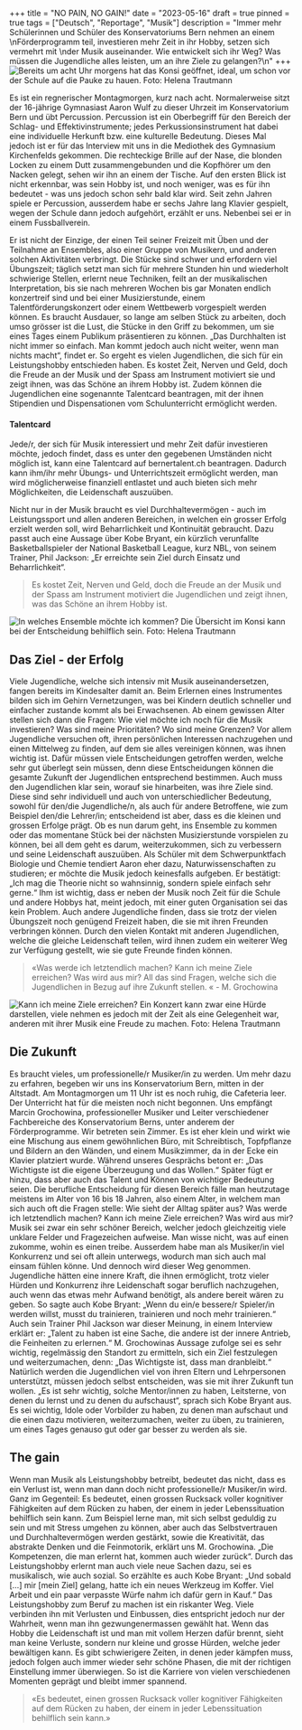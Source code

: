 +++
title = "NO PAIN, NO GAIN!"
date = "2023-05-16"
draft = true
pinned = true
tags = ["Deutsch", "Reportage", "Musik"]
description = "Immer mehr Schülerinnen und Schüler des Konservatoriums Bern nehmen an einem \nFörderprogramm teil, investieren mehr Zeit in ihr Hobby, setzen sich vermehrt mit \nder Musik auseinander. Wie entwickelt sich ihr Weg? Was müssen die Jugendliche alles leisten, um an ihre Ziele zu gelangen?\n"
+++
![Bereits um acht Uhr morgens hat das Konsi geöffnet, ideal, um schon vor der Schule auf die Pauke zu hauen. Foto: Helena Trautmann](ccb74ec6-e4af-47ce-8b95-cfb4b5edd14c.jpeg)

Es ist ein regnerischer Montagmorgen, kurz nach acht. Normalerweise sitzt der 16-jährige Gymnasiast Aaron Wulf zu dieser Uhrzeit im Konservatorium Bern und übt Percussion. Percussion ist ein Oberbegriff für den Bereich der Schlag- und Effektivinstrumente; jedes Perkussionsinstrument hat dabei eine individuelle Herkunft bzw. eine kulturelle Bedeutung. Dieses Mal jedoch ist er für das Interview mit uns in die Mediothek des Gymnasium Kirchenfelds gekommen. Die rechteckige Brille auf der Nase, die blonden Locken zu einem Dutt zusammengebunden und die Kopfhörer um den Nacken gelegt, sehen wir ihn an einem der Tische. Auf den ersten Blick ist nicht erkennbar, was sein Hobby ist, und noch weniger, was es für ihn bedeutet - was uns jedoch schon sehr bald klar wird. Seit zehn Jahren spiele er Percussion, ausserdem habe er sechs Jahre lang Klavier gespielt, wegen der Schule dann jedoch aufgehört, erzählt er uns. Nebenbei sei er in einem Fussballverein.

Er ist nicht der Einzige, der einen Teil seiner Freizeit mit Üben und der Teilnahme an Ensembles, also einer Gruppe von Musikern, und anderen solchen Aktivitäten verbringt. Die Stücke sind schwer und erfordern viel Übungszeit; täglich setzt man sich für mehrere Stunden hin und wiederholt schwierige Stellen, erlernt neue Techniken, feilt an der musikalischen Interpretation, bis sie nach mehreren Wochen bis gar Monaten endlich konzertreif sind und bei einer Musizierstunde, einem Talentförderungskonzert oder einem Wettbewerb vorgespielt werden können. Es braucht Ausdauer, so lange am selben Stück zu arbeiten, doch umso grösser ist die Lust, die Stücke in den Griff zu bekommen, um sie eines Tages einem Publikum präsentieren zu können. „Das Durchhalten ist nicht immer so einfach. Man kommt jedoch auch nicht weiter, wenn man nichts macht“, findet er. So ergeht es vielen Jugendlichen, die sich für ein Leistungshobby entschieden haben. Es kostet Zeit, Nerven und Geld, doch die Freude an der Musik und der Spass am Instrument motiviert sie und zeigt ihnen, was das Schöne an ihrem Hobby ist. Zudem können die Jugendlichen eine sogenannte Talentcard beantragen, mit der ihnen Stipendien und Dispensationen vom Schulunterricht ermöglicht werden.



#### Talentcard

Jede/r, der sich für Musik interessiert und mehr Zeit dafür investieren möchte, jedoch findet, dass es unter den gegebenen Umständen nicht möglich ist, kann eine Talentcard auf bernertalent.ch beantragen. Dadurch kann ihm/ihr mehr Übungs- und Unterrichtszeit ermöglicht werden, man wird möglicherweise finanziell entlastet und auch bieten sich mehr Möglichkeiten, die Leidenschaft auszuüben.



Nicht nur in der Musik braucht es viel Durchhaltevermögen - auch im Leistungssport und allen anderen Bereichen, in welchen ein grosser Erfolg erzielt werden soll, wird Beharrlichkeit und Kontinuität gebraucht. Dazu passt auch eine Aussage über Kobe Bryant, ein kürzlich verunfallte Basketballspieler der National Basketball League, kurz NBL, von seinem Trainer, Phil Jackson: „Er erreichte sein Ziel durch Einsatz und Beharrlichkeit“.

> Es kostet Zeit, Nerven und Geld, doch die Freude an der Musik und der Spass am Instrument motiviert die Jugendlichen und zeigt ihnen, was das Schöne an ihrem Hobby ist. 

![In welches Ensemble möchte ich kommen? Die Übersicht im Konsi kann bei der Entscheidung behilflich sein. Foto: Helena Trautmann](4c1cecb6-9095-4784-a6ba-943f15f65d0f.jpeg)

## Das Ziel - der Erfolg

Viele Jugendliche, welche sich intensiv mit Musik auseinandersetzen, fangen bereits im Kindesalter damit an. Beim Erlernen eines Instrumentes bilden sich im Gehirn Vernetzungen, was bei Kindern deutlich schneller und einfacher zustande kommt als bei Erwachsenen. Ab einem gewissen Alter stellen sich dann die Fragen: Wie viel möchte ich noch für die Musik investieren? Was sind meine Prioritäten? Wo sind meine Grenzen? Vor allem Jugendliche versuchen oft, ihren persönlichen Interessen nachzugehen und einen Mittelweg zu finden, auf dem sie alles vereinigen können, was ihnen wichtig ist. Dafür müssen viele Entscheidungen getroffen werden, welche sehr gut überlegt sein müssen, denn diese Entscheidungen können die gesamte Zukunft der Jugendlichen entsprechend bestimmen. Auch muss den Jugendlichen klar sein, worauf sie hinarbeiten, was ihre Ziele sind. Diese sind sehr individuell und auch von unterschiedlicher Bedeutung, sowohl für den/die Jugendliche/n, als auch für andere Betroffene, wie zum Beispiel den/die Lehrer/in; entscheidend ist aber, dass es die kleinen und grossen Erfolge prägt. Ob es nun darum geht, ins Ensemble zu kommen oder das momentane Stück bei der nächsten Musizierstunde vorspielen zu können, bei all dem geht es darum, weiterzukommen, sich zu verbessern und seine Leidenschaft auszuüben. Als Schüler mit dem Schwerpunktfach Biologie und Chemie tendiert Aaron eher dazu, Naturwissenschaften zu studieren; er möchte die Musik jedoch keinesfalls aufgeben. Er bestätigt: „Ich mag die Theorie nicht so wahnsinnig, sondern spiele einfach sehr gerne.“ Ihm ist wichtig, dass er neben der Musik noch Zeit für die Schule und andere Hobbys hat, meint jedoch, mit einer guten Organisation sei das kein Problem. Auch andere Jugendliche finden, dass sie trotz der vielen Übungszeit noch genügend Freizeit haben, die sie mit ihren Freunden verbringen können. Durch den vielen Kontakt mit anderen Jugendlichen, welche die gleiche Leidenschaft teilen, wird ihnen zudem ein weiterer Weg zur Verfügung gestellt, wie sie gute Freunde finden können.

> «Was werde ich letztendlich machen? Kann ich meine Ziele erreichen? Was wird aus mir? All das sind Fragen, welche sich die Jugendlichen in Bezug auf ihre Zukunft stellen. « - M. Grochowina

![Kann ich meine Ziele erreichen? Ein Konzert kann zwar eine Hürde darstellen, viele nehmen es jedoch mit der Zeit als eine Gelegenheit war, anderen mit ihrer Musik eine Freude zu machen. Foto: Helena Trautmann](99179a1d-385f-4c5a-b0f0-97b3e10d11d6.jpeg)

## Die Zukunft

Es braucht vieles, um professionelle/r Musiker/in zu werden. Um mehr dazu zu erfahren, begeben wir uns ins Konservatorium Bern, mitten in der Altstadt. Am Montagmorgen um 11 Uhr ist es noch ruhig, die Cafeteria leer. Der Unterricht hat für die meisten noch nicht begonnen. Uns empfängt Marcin Grochowina, professioneller Musiker und Leiter verschiedener Fachbereiche des Konservatorium Berns, unter anderem der Förderprogramme. Wir betreten sein Zimmer. Es ist eher klein und wirkt wie eine Mischung aus einem gewöhnlichen Büro, mit Schreibtisch, Topfpflanze und Bildern an den Wänden, und einem Musikzimmer, da in der Ecke ein Klavier platziert wurde. Während unseres Gesprächs betont er: „Das Wichtigste ist die eigene Überzeugung und das Wollen.“ Später fügt er hinzu, dass aber auch das Talent und Können von wichtiger Bedeutung seien. Die berufliche Entscheidung für diesen Bereich fälle man heutzutage meistens im Alter von 16 bis 18 Jahren, also einem Alter, in welchem man sich auch oft die Fragen stelle: Wie sieht der Alltag später aus? Was werde ich letztendlich machen? Kann ich meine Ziele erreichen? Was wird aus mir? Musik sei zwar ein sehr schöner Bereich, welcher jedoch gleichzeitig viele unklare Felder und Fragezeichen aufweise. Man wisse nicht, was auf einen zukomme, wohin es einen treibe. Ausserdem habe man als Musiker/in viel Konkurrenz und sei oft allein unterwegs, wodurch man sich auch mal einsam fühlen könne. Und dennoch wird dieser Weg genommen. Jugendliche hätten eine innere Kraft, die ihnen ermöglicht, trotz vieler Hürden und Konkurrenz ihre Leidenschaft sogar beruflich nachzugehen, auch wenn das etwas mehr Aufwand benötigt, als andere bereit wären zu geben. So sagte auch Kobe Bryant: „Wenn du ein/e bessere/r Spieler/in werden willst, musst du trainieren, trainieren und noch mehr trainieren.“ Auch sein Trainer Phil Jackson war dieser Meinung, in einem Interview erklärt er: „Talent zu haben ist eine Sache, die andere ist der innere Antrieb, die Feinheiten zu erlernen.“ M. Grochowinas Aussage zufolge sei es sehr wichtig, regelmässig den Standort zu ermitteln, sich ein Ziel festzulegen und weiterzumachen, denn: „Das Wichtigste ist, dass man dranbleibt.“ Natürlich werden die Jugendlichen viel von ihren Eltern und Lehrpersonen unterstützt, müssen jedoch selbst entscheiden, was sie mit ihrer Zukunft tun wollen. „Es ist sehr wichtig, solche Mentor/innen zu haben, Leitsterne, von denen du lernst und zu denen du aufschaust“, sprach sich Kobe Bryant aus. Es sei wichtig, Idole oder Vorbilder zu haben, zu denen man aufschaut und die einen dazu motivieren, weiterzumachen, weiter zu üben, zu trainieren, um eines Tages genauso gut oder gar besser zu werden als sie.

## The gain

Wenn man Musik als Leistungshobby betreibt, bedeutet das nicht, dass es ein Verlust ist, wenn man dann doch nicht professionelle/r Musiker/in wird. Ganz im Gegenteil: Es bedeutet, einen grossen Rucksack voller kognitiver Fähigkeiten auf dem Rücken zu haben, der einem in jeder Lebenssituation behilflich sein kann. Zum Beispiel lerne man, mit sich selbst geduldig zu sein und mit Stress umgehen zu können, aber auch das Selbstvertrauen und Durchhaltevermögen werden gestärkt, sowie die Kreativität, das abstrakte Denken und die Feinmotorik, erklärt uns M. Grochowina. „Die Kompetenzen, die man erlernt hat, kommen auch wieder zurück“. Durch das Leistungshobby erlernt man auch viele neue Sachen dazu, sei es musikalisch, wie auch sozial. So erzählte es auch Kobe Bryant: „Und sobald \[…] mir \[mein Ziel] gelang, hatte ich ein neues Werkzeug im Koffer. Viel Arbeit und ein paar verpasste Würfe nahm ich dafür gern in Kauf.“ Das Leistungshobby zum Beruf zu machen ist ein riskanter Weg. Viele verbinden ihn mit Verlusten und Einbussen, dies entspricht jedoch nur der Wahrheit, wenn man ihn gezwungenermassen gewählt hat. Wenn das Hobby die Leidenschaft ist und man mit vollem Herzen dafür brennt, sieht man keine Verluste, sondern nur kleine und grosse Hürden, welche jeder bewältigen kann. Es gibt schwierigere Zeiten, in denen jeder kämpfen muss, jedoch folgen auch immer wieder sehr schöne Phasen, die mit der richtigen Einstellung immer überwiegen. So ist die Karriere von vielen verschiedenen Momenten geprägt und bleibt immer spannend.

> «Es bedeutet, einen grossen Rucksack voller kognitiver Fähigkeiten auf dem Rücken zu haben, der einem in jeder Lebenssituation behilflich sein kann.»